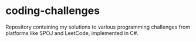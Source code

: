 # coding-challenges
Repository containing my solutions to various programming challenges from platforms like SPOJ and LeetCode, implemented in C#.
